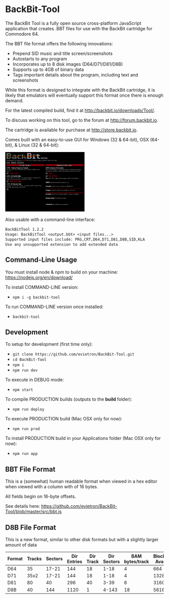 # BackBit-Tool

The BackBit Tool is a fully open source cross-platform JavaScript application that creates .BBT files for use with the BackBit cartridge for Commodore 64.

The BBT file format offers the following innovations:
* Prepend SID music and title screen/screenshots
* Autostarts to any program
* Incorporates up to 8 disk images (D64/D71/D81/D8B)
* Supports up to 4GB of binary data
* Tags important details about the program, including text and screenshots

While this format is designed to integrate with the BackBit cartridge, it is likely that emulators will eventually support this format once there is enough demand.

For the latest compiled build, find it at http://backbit.io/downloads/Tool/.

To discuss working on this tool, go to the forum at http://forum.backbit.io.

The cartridge is available for purchase at http://store.backbit.io.

Comes built with an easy-to-use GUI for Windows (32 & 64-bit), OSX (64-bit), & Linux (32 & 64-bit):

<img src="screenshot.png" width="50%">

Also usable with a command-line interface:

```
BackBitTool 1.2.2
Usage: BackBitTool <output.bbt> <input files...>
Supported input files include: PRG,CRT,D64,D71,D81,D8B,SID,KLA
Use any unsupported extension to add extended data
```

## Command-Line Usage

You must install node & npm to build on your machine:
https://nodejs.org/en/download/

To install COMMAND-LINE version:
* `npm i -g backbit-tool`

To run COMMAND-LINE version once installed:
* `backbit-tool`

## Development

To setup for development (first time only):
* `git clone https://github.com/evietron/BackBit-Tool.git`
* `cd BackBit-Tool`
* `npm i`
* `npm run dev`

To execute in DEBUG mode:
* `npm start`

To compile PRODUCTION builds (outputs to the **build** folder):
* `npm run deploy`

To execute PRODUCTION build (Mac OSX only for now):
* `npm run prod`

To install PRODUCTION build in your Applications folder (Mac OSX only for now):
* `npm run app`

## BBT File Format

This is a (somewhat) human readable format when viewed in a hex editor when viewed with a column with of 16 bytes.

All fields begin on 16-byte offsets.

See details here:
https://github.com/evietron/BackBit-Tool/blob/master/src/bbt.js

## D8B File Format

This is a new format, similar to other disk formats but with a slightly larger amount of data

| Format | Tracks | Sectors | Dir Entries | Dir Track | Dir Sectors | BAM bytes/track | Blocks Avail | Capacity vs D64 |
| --- | --- | --- | --- | --- | --- | --- | --- | --- |
| D64 | 35 | 17-21 | 144 | 18 | 1-18 | 4 | 664 | 1x |
| D71 | 35x2 | 17-21 | 144 | 18 | 1-18 | 4 | 1328 | 2x |
| D81 | 80 | 40 | 296 | 40 | 3-39 | 6 | 3160 | 4.8x |
| D8B | 40 | 144 | 1120 | 1 | 4-143 | 18 | 5616 | 8.5x |

